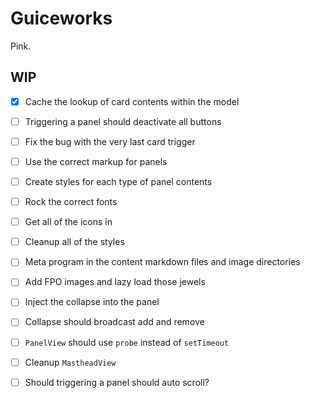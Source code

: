 # Guiceworks
Pink.

## WIP
- [x] Cache the lookup of card contents within the model
- [ ] Triggering a panel should deactivate all buttons
- [ ] Fix the bug with the very last card trigger
- [ ] Use the correct markup for panels
- [ ] Create styles for each type of panel contents
- [ ] Rock the correct fonts
- [ ] Get all of the icons in
- [ ] Cleanup all of the styles
- [ ] Meta program in the content markdown files and image directories
- [ ] Add FPO images and lazy load those jewels
- [ ] Inject the collapse into the panel
- [ ] Collapse should broadcast add and remove
- [ ] `PanelView` should use `probe` instead of `setTimeout`
- [ ] Cleanup `MastheadView`
- [ ] Should triggering a panel should auto scroll?

